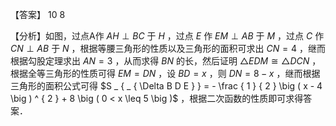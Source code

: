 【答案】 10 8

【分析】如图，过点A作 $A H \perp B C$ 于 $H$ ，过点 $E$ 作 $E M \perp A B$ 于 $M$ ，过点 $C$ 作 $C N \perp A B$ 于 $N$ ，根据等腰三角形的性质以及三角形的面积可求出 $C N = 4$ ，继而根据勾股定理求出 $A N = 3$ ，从而求得 $B N$ 的长，然后证明 $\triangle E D M { \cong } \triangle D C N$ ，根据全等三角形的性质可得 $E M = D N$ ，设 $B D = x$ ，则 $D N = 8 - x$ ，继而根据三角形的面积公式可得 $S _ { _ { \Delta B D E } } = - \frac { 1 } { 2 } \big ( x - 4 \big ) ^ { 2 } + 8 \big ( 0 < x \leq 5 \big )$ ，根据二次函数的性质即可求得答案．

